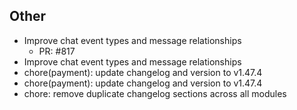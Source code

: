 ## Other

- Improve chat event types and message relationships
   - PR: #817
- Improve chat event types and message relationships
- chore(payment): update changelog and version to v1.47.4
- chore(payment): update changelog and version to v1.47.4
- chore: remove duplicate changelog sections across all modules


